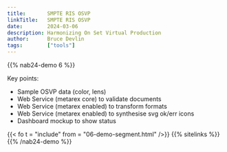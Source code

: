 ```yaml
---
title:       SMPTE RIS OSVP
linkTitle:   SMPTE RIS OSVP
date:        2024-03-06
description: Harmonizing On Set Virtual Production
author:      Bruce Devlin
tags:        ["tools"]
---
```


{{% nab24-demo 6 %}}

Key points:

* Sample OSVP data (color, lens)
* Web Service (metarex core) to validate documents
* Web Service (metarex enabled) to transform formats
* Web Service (metarex enabled) to synthesise svg ok/err icons
* Dashboard mockup to show status

{{< fo t = "include" from = "06-demo-segment.html" />}}
{{% sitelinks %}}
{{% /nab24-demo %}}
